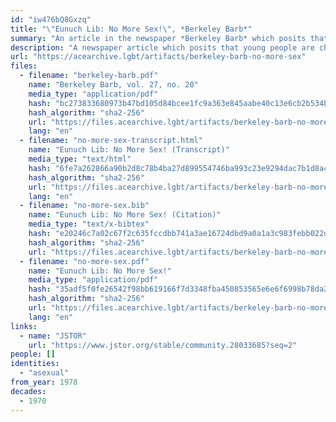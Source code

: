 ```yaml
---
id: "iw476bQ8Gxzq"
title: "\"Eunuch Lib: No More Sex!\", *Berkeley Barb*"
summary: "An article in the newspaper *Berkeley Barb* which posits that young people are choosing to be asexual"
description: "A newspaper article which posits that young people are choosing to be asexual and join the \"chastity underground\""
url: "https://acearchive.lgbt/artifacts/berkeley-barb-no-more-sex"
files:
  - filename: "berkeley-barb.pdf"
    name: "Berkeley Barb, vol. 27, no. 20"
    media_type: "application/pdf"
    hash: "bc273833680973b47bd105d84bcee1fc9a363e845aabe40c13e6cb2b534b50f3"
    hash_algorithm: "sha2-256"
    url: "https://files.acearchive.lgbt/artifacts/berkeley-barb-no-more-sex/berkeley-barb.pdf"
    lang: "en"
  - filename: "no-more-sex-transcript.html"
    name: "Eunuch Lib: No More Sex! (Transcript)"
    media_type: "text/html"
    hash: "6fe7a262866a90b2d8c78b4ba27d899554746ba993c23e9294dac7b1d8a4501a"
    hash_algorithm: "sha2-256"
    url: "https://files.acearchive.lgbt/artifacts/berkeley-barb-no-more-sex/no-more-sex-transcript.html"
    lang: "en"
  - filename: "no-more-sex.bib"
    name: "Eunuch Lib: No More Sex! (Citation)"
    media_type: "text/x-bibtex"
    hash: "e20246c7a02c67f2c635fccdbb741a3ae16724dbd9a0a1a3c983febb022d6132"
    hash_algorithm: "sha2-256"
    url: "https://files.acearchive.lgbt/artifacts/berkeley-barb-no-more-sex/no-more-sex.bib"
  - filename: "no-more-sex.pdf"
    name: "Eunuch Lib: No More Sex!"
    media_type: "application/pdf"
    hash: "35adf5f0fe26542f98bb619166f7d3348fba450853565e6e6f6998b78da26414"
    hash_algorithm: "sha2-256"
    url: "https://files.acearchive.lgbt/artifacts/berkeley-barb-no-more-sex/no-more-sex.pdf"
    lang: "en"
links:
  - name: "JSTOR"
    url: "https://www.jstor.org/stable/community.28033685?seq=2"
people: []
identities:
  - "asexual"
from_year: 1978
decades:
  - 1970
---
```

